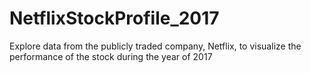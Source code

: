 # NetflixStockProfile_2017
 Explore data from the publicly traded company, Netflix, to visualize the performance of the stock during the year of 2017
